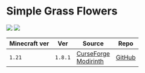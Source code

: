 # Simple Grass Flowers

![](https://i.postimg.cc/yYXNKdtq/minecraft-title.png)
![](https://media.forgecdn.net/attachments/916/901/banner.png)

| Minecraft ver | Ver     | Source                                                                                                                                                    | Repo       |
| ------------- | ------- | --------------------------------------------------------------------------------------------------------------------------------------------------------- | ---------- |
| `1.21`        | `1.8.1` | [CurseForge](https://www.curseforge.com/minecraft/texture-packs/simple-grass-flowers)<br>[Modirinth](https://modrinth.com/resourcepack/simple-grass-flowers) | [GitHub]() |
